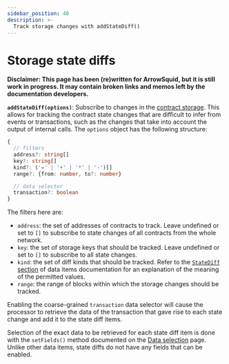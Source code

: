 ```yaml
---
sidebar_position: 40
description: >-
  Track storage changes with addStateDiff()
---
```


# Storage state diffs

**Disclaimer: This page has been (re)written for ArrowSquid, but it is still work in progress. It may contain broken links and memos left by the documentation developers.**

[//]: # (???? Consider replacing the coinsbench link with something else. The article is good, but I'm not sure it's a good idea to use it here.)

[//]: # (!!!! Remove the /arrowsquid prefixes once the release becomes stable)

**`addStateDiff(options)`**: Subscribe to changes in the [contract storage](https://coinsbench.com/solidity-layout-and-access-of-storage-variables-simply-explained-1ce964d7c738). This allows for tracking the contract state changes that are difficult to infer from events or transactions, such as the changes that take into account the output of internal calls. The `options` object has the following structure:
```typescript
{
  // filters
  address?: string[]
  key?: string[]
  kind?: ('=' | '+' | '*' | '-')[]
  range?: {from: number, to?: number}

  // data selector
  transaction?: boolean
}
```
The filters here are:
+ `address`: the set of addresses of contracts to track. Leave undefined or set to `[]` to subscribe to state changes of all contracts from the whole network.
+ `key`: the set of storage keys that should be tracked. Leave undefined or set to `[]` to subscribe to all state changes.
+ `kind`: the set of diff kinds that should be tracked. Refer to the [`StateDiff` section](/arrowsquid/evm-indexing/context-interfaces/#statediff) of data items documentation for an explanation of the meaning of the permitted values.
+ `range`: the range of blocks within which the storage changes should be tracked.

[//]: # (!!!! Update when the filter set stabilizes)

Enabling the coarse-grained `transaction` data selector will cause the processor to retrieve the data of the transaction that gave rise to each state change and add it to the state diff items.

[//]: # (???? Check that the statement about all fields being disable-only for state diffs still holds in the final version)

Selection of the exact data to be retrieved for each state diff item is done with the `setFields()` method documented on the [Data selection](../data-selection) page. Unlike other data items, state diffs do not have any fields that can be enabled.

[//]: # (!!!! Add example)
